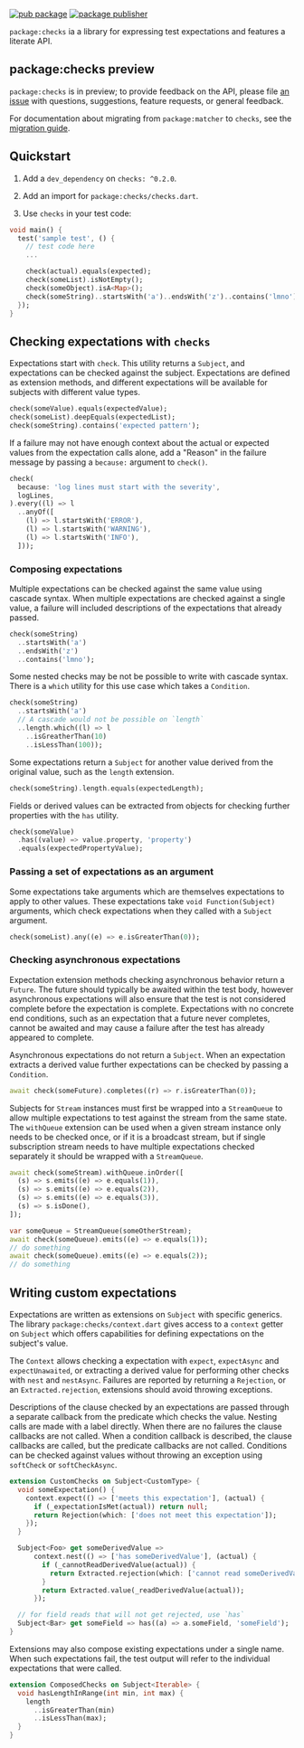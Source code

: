 [![pub package](https://img.shields.io/pub/v/checks.svg)](https://pub.dev/packages/checks)
[![package publisher](https://img.shields.io/pub/publisher/checks.svg)](https://pub.dev/packages/checks/publisher)

`package:checks` ia a library for expressing test expectations and features a
literate API.

## package:checks preview

`package:checks` is in preview; to provide feedback on the API, please file
[an issue][] with questions, suggestions, feature requests, or general
feedback.

For documentation about migrating from `package:matcher` to `checks`, see the
[migration guide][].

[an issue]:https://github.com/dart-lang/test/issues/new?labels=package%3Achecks&template=03_checks_feedback.md
[migration guide]:https://github.com/dart-lang/test/blob/master/pkgs/checks/doc/migrating_from_matcher.md

## Quickstart

1. Add a `dev_dependency` on `checks: ^0.2.0`.

1. Add an import for `package:checks/checks.dart`.

1. Use `checks` in your test code:

```dart
void main() {
  test('sample test', () {
    // test code here
    ...

    check(actual).equals(expected);
    check(someList).isNotEmpty();
    check(someObject).isA<Map>();
    check(someString)..startsWith('a')..endsWith('z')..contains('lmno');
  });
}
```

## Checking expectations with `checks`

Expectations start with `check`. This utility returns a `Subject`, and
expectations can be checked against the subject. Expectations are defined as
extension methods, and different expectations will be available for subjects
with different value types.

```dart
check(someValue).equals(expectedValue);
check(someList).deepEquals(expectedList);
check(someString).contains('expected pattern');
```

If a failure may not have enough context about the actual or expected values
from the expectation calls alone, add a "Reason" in the failure message by
passing a `because:` argument to `check()`.

```dart
check(
  because: 'log lines must start with the severity',
  logLines,
).every((l) => l
  ..anyOf([
    (l) => l.startsWith('ERROR'),
    (l) => l.startsWith('WARNING'),
    (l) => l.startsWith('INFO'),
  ]));
```


### Composing expectations


Multiple expectations can be checked against the same value using cascade
syntax. When multiple expectations are checked against a single value, a failure
will included descriptions of the expectations that already passed.

```dart
check(someString)
  ..startsWith('a')
  ..endsWith('z')
  ..contains('lmno');
```

Some nested checks may be not be possible to write with cascade syntax.
There is a `which` utility for this use case which takes a `Condition`.

```dart
check(someString)
  ..startsWith('a')
  // A cascade would not be possible on `length`
  ..length.which((l) => l
    ..isGreatherThan(10)
    ..isLessThan(100));
```


Some expectations return a `Subject` for another value derived from the original
value, such as the `length` extension.

```dart
check(someString).length.equals(expectedLength);
```

Fields or derived values can be extracted from objects for checking further
properties with the `has` utility.

```dart
check(someValue)
  .has((value) => value.property, 'property')
  .equals(expectedPropertyValue);
```

### Passing a set of expectations as an argument

Some expectations take arguments which are themselves expectations to apply to
other values. These expectations take `void Function(Subject)` arguments, which
check expectations when they called with a `Subject` argument.

```dart
check(someList).any((e) => e.isGreaterThan(0));
```

### Checking asynchronous expectations

Expectation extension methods checking asynchronous behavior return a `Future`.
The future should typically be awaited within the test body, however
asynchronous expectations will also ensure that the test is not considered
complete before the expectation is complete.
Expectations with no concrete end conditions, such as an expectation that a
future never completes, cannot be awaited and may cause a failure after the test
has already appeared to complete.

Asynchronous expectations do not return a `Subject`. When an expectation
extracts a derived value further expectations can be checked by passing a
`Condition`.

```dart
await check(someFuture).completes((r) => r.isGreaterThan(0));
```

Subjects for `Stream` instances must first be wrapped into a `StreamQueue` to
allow multiple expectations to test against the stream from the same state.
The `withQueue` extension can be used when a given stream instance only needs to
be checked once, or if it is a broadcast stream, but if single subscription
stream needs to have multiple expectations checked separately it should be
wrapped with a `StreamQueue`.

```dart
await check(someStream).withQueue.inOrder([
  (s) => s.emits((e) => e.equals(1)),
  (s) => s.emits((e) => e.equals(2)),
  (s) => s.emits((e) => e.equals(3)),
  (s) => s.isDone(),
]);

var someQueue = StreamQueue(someOtherStream);
await check(someQueue).emits((e) => e.equals(1));
// do something
await check(someQueue).emits((e) => e.equals(2));
// do something
```


## Writing custom expectations

Expectations are written as extensions on `Subject` with specific generics. The
library `package:checks/context.dart` gives access to a `context` getter on
`Subject` which offers capabilities for defining expectations on the subject's
value.

The `Context` allows checking a expectation with `expect`, `expectAsync` and
`expectUnawaited`, or extracting a derived value for performing other checks
with `nest` and `nestAsync`. Failures are reported by returning a `Rejection`,
or an `Extracted.rejection`, extensions should avoid throwing exceptions.

Descriptions of the clause checked by an expectations are passed through a
separate callback from the predicate which checks the value. Nesting calls are
made with a label directly. When there are no failures the clause callbacks are
not called. When a condition callback is described, the clause callbacks are
called, but the predicate callbacks are not called. Conditions can be checked
against values without throwing an exception using `softCheck` or
`softCheckAsync`.

```dart
extension CustomChecks on Subject<CustomType> {
  void someExpectation() {
    context.expect(() => ['meets this expectation'], (actual) {
      if (_expectationIsMet(actual)) return null;
      return Rejection(which: ['does not meet this expectation']);
    });
  }

  Subject<Foo> get someDerivedValue =>
      context.nest(() => ['has someDerivedValue'], (actual) {
        if (_cannotReadDerivedValue(actual)) {
          return Extracted.rejection(which: ['cannot read someDerivedValue']);
        }
        return Extracted.value(_readDerivedValue(actual));
      });

  // for field reads that will not get rejected, use `has`
  Subject<Bar> get someField => has((a) => a.someField, 'someField');
}
```

Extensions may also compose existing expectations under a single name. When
such expectations fail, the test output will refer to the individual
expectations that were called.

```dart
extension ComposedChecks on Subject<Iterable> {
  void hasLengthInRange(int min, int max) {
    length
      ..isGreaterThan(min)
      ..isLessThan(max);
  }
}
```
